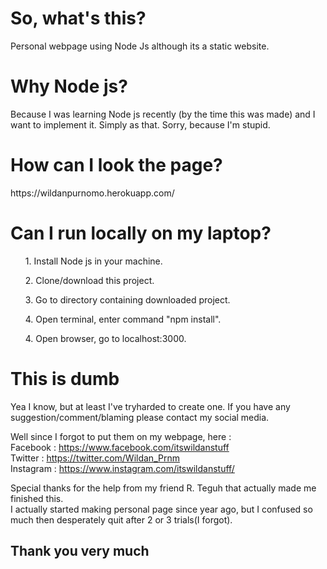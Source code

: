 <h1>So, what's this?</h1>
Personal webpage using Node Js although its a static website. 

<h1>Why Node js?</h1>
Because I was learning Node js recently (by the time this was made) and I want to implement it. Simply as that.
Sorry, because I'm stupid.

<h1>How can I look the page?</h1>
https://wildanpurnomo.herokuapp.com/

<h1>Can I run locally on my laptop?</h1>
<ol>1. Install Node js in your machine.</ol>
<ol>2. Clone/download this project.</ol>
<ol>3. Go to directory containing downloaded project.</ol>
<ol>4. Open terminal, enter command "npm install".</ol>
<ol>4. Open browser, go to localhost:3000.</ol>


<h1>This is dumb</h1>
Yea I know, but at least I've tryharded to create one.
If you have any suggestion/comment/blaming please contact my social media.

Well since I forgot to put them on my webpage, here : <br>
Facebook : https://www.facebook.com/itswildanstuff <br>
Twitter : https://twitter.com/Wildan_Prnm <br>
Instagram : https://www.instagram.com/itswildanstuff/

Special thanks for the help from my friend R. Teguh that actually made me finished this. <br>
I actually started making personal page since year ago, but I confused so much then desperately quit after 2 or 3 trials(I forgot).

<h2>Thank you very much</h2>
